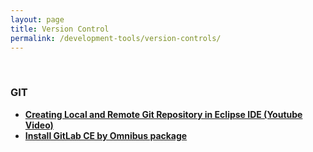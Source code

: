 ```yaml
---
layout: page
title: Version Control
permalink: /development-tools/version-controls/
---
```



<br/>

### GIT


<ul>
    <li><strong><a href="/java_basics/git/eclipse/">Creating Local and Remote Git Repository in Eclipse IDE (Youtube Video)</a></strong></li>
    <li><strong><a href="https://about.gitlab.com/downloads/" rel="nofollow">Install GitLab CE by Omnibus package </a></strong></li>
</ul>
